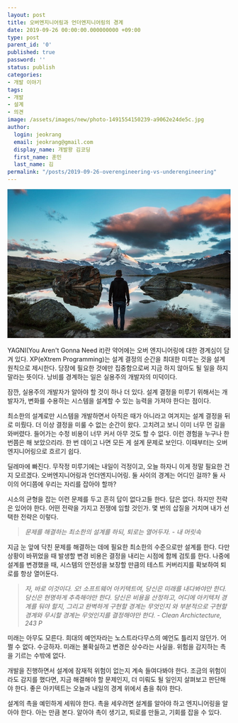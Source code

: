 ```yaml
---
layout: post
title: 오버엔지니어링과 언더엔지니어링의 경계
date: 2019-09-26 00:00:00.000000000 +09:00
type: post
parent_id: '0'
published: true
password: ''
status: publish
categories:
- 개발 이야기
tags:
- 개발
- 설계
- 의견
image: /assets/images/new/photo-1491554150239-a9062e24de5c.jpg
author:
  login: jeokrang
  email: jeokrang@gmail.com
  display_name: 개발왕 김코딩
  first_name: 훈민
  last_name: 김
permalink: "/posts/2019-09-26-overengineering-vs-underengineering"
---
```

<img src="/assets/images/new/photo-1491554150239-a9062e24de5c.jpg" alt="산 정상 호수에 남자가 혼자 서 있는 사진" loading="lazy">

YAGNI(You Aren't Gonna Need it)란 약어에는 오버 엔지니어링에 대한 경계심이 담겨 있다. XP(eXtrem Programming)는 설계 결정의 순간을 최대한 미루는 것을 설계 원칙으로 제시한다. 당장에 필요한 것에만 집중함으로써 지금 하지 않아도 될 일을 하지 말라는 뜻이다. 낭비를 경계하는 일은 실용주의 개발자의 미덕이다.

잠깐, 실용주의 개발자가 알아야 할 것이 하나 더 있다. 설계 결정을 미루기 위해서는 개발자가, 변화를 수용하는 시스템을 설계할 수 있는 능력을 가져야 한다는 점이다.

최소한의 설계로만 시스템을 개발하면서 아직은 때가 아니라고 여겨지는 설계 결정을 뒤로 미뤘다. 더 이상 결정을 미룰 수 없는 순간이 왔다. 고치려고 보니 이미 너무 먼 길을 와버렸다. 들어가는 수정 비용이 너무 커서 아무 것도 할 수 없다. 이런 경험을 누구나 한 번쯤은 해 보았으리라. 한 번 데이고 나면 모든 게 설계 문제로 보인다. 이때부터는 오버엔지니어링으로 흐르기 쉽다.

딜레마에 빠진다. 무작정 미루기에는 내일이 걱정이고, 오늘 하자니 이게 정말 필요한 건지 모르겠다. 오버엔지니어링과 언더엔지니어링. 둘 사이의 경계는 어디인 걸까? 둘 사이의 어디쯤에 우리는 자리를 잡아야 할까?

시소의 균형을 잡는 이런 문제를 두고 흔히 답이 없다고들 한다. 답은 없다. 하지만 전략은 있어야 한다. 어떤 전략을 가지고 전쟁에 임할 것인가. 몇 번의 삽질을 거치며 내가 선택한 전략은 이렇다.

> *문제를 해결하는 최소한의 설계를 하되, 퇴로는 열어두자.*
> <cite>- 내 머릿속</cite>

지금 눈 앞에 닥친 문제를 해결하는 데에 필요한 최소한의 수준으로만 설계를 한다. 다만 상황이 바뀌었을 때 발생할 변경 비용은 결정을 내리는 시점에 함께 검토를 한다. 나중에 설계를 변경했을 때, 시스템의 안전성을 보장할 만큼의 테스트 커버리지를 확보하여 퇴로를 항상 열어둔다.

> *자, 바로 이것이다. 오! 소프트웨어 아키텍트여, 당신은 미래를 내다봐야만 한다. 당신은 현명하게 추측해야만 한다. 당신은 비용을 산정하고, 어디에 아키텍처 경계를 둬야 할지, 그리고 완벽하게 구현할 경계는 무엇인지 와 부분적으로 구현할 경계와 무시할 경계는 무엇인지를 결정해야만 한다.*
> <cite>- Clean Archictecture, 243 P</cite>

미래는 아무도 모른다. 희대의 예언자라는 노스트라다무스의 예언도 틀리지 않던가. 어쩔 수 없다. 수긍하자. 미래는 불확실하고 변경은 상수라는 사실을. 위험을 감지하는 촉을 기르는 수밖에 없다.

개발을 진행하면서 설계에 잠재적 위험이 없는지 계속 들여다봐야 한다. 조금의 위험이라도 감지를 했다면, 지금 해결해야 할 문제인지, 더 미뤄도 될 일인지 살펴보고 판단해야 한다. 좋은 아키텍트는 오늘과 내일의 경계 위에서 춤을 춰야 한다.

설계의 촉을 예민하게 세워야 한다. 촉을 세우려면 설계를 알아야 하고 엔지니어링을 알아야 한다. 아는 만큼 본다. 알아야 촉이 생기고, 퇴로를 만들고, 기회를 잡을 수 있다.
